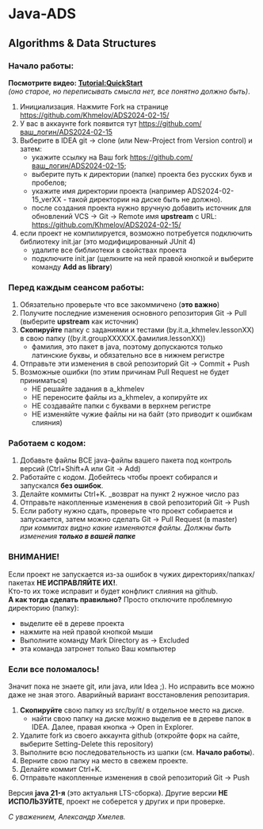 # Java-ADS

## Algorithms & Data Structures

### Начало работы:

**Посмотрите видео: <a href="https://youtu.be/mIs-X63CH78" target="_blank">Tutorial:QuickStart</a>**
<br>_(оно старое, но переписывать смысла нет, все понятно должно быть)_.

1. Инициализация. Нажмите Fork на странице https://github.com/Khmelov/ADS2024-02-15/
2. У вас в аккаунте fork появится тут https://github.com/ваш_логин/ADS2024-02-15
3. Выберите в IDEA git -> clone (или New-Project from Version control) и затем:
   * укажите ссылку на Ваш fork https://github.com/ваш_логин/ADS2024-02-15;
   * выберите путь к директории (папке) проекта без русских букв и пробелов;
   * укажите имя директории проекта (например ADS2024-02-15_verXX - такой директории на диске быть не должно).
   * после создания проекта нужно вручную добавить источник для обновлений VCS -> Git -> Remote имя **upstream** с URL: https://github.com/Khmelov/ADS2024-02-15/
4. если проект не компилируется, возможно потребуется подключить библиотеку init.jar (это модифицированный JUnit 4)
   - удалите все библиотеки в свойствах проекта
   - подключите init.jar (щелкните на ней правой кнопкой и выберите команду **Add as library**)

### Перед **каждым** сеансом работы:

1. Обязательно проверьте что все закоммичено (**это важно**)
2. Получите последние изменения основного репозитория Git -> Pull (выберите **upstream** как источник)
3. **Скопируйте** папку с заданиями и тестами (by.it.a_khmelev.lessonXX) в свою папку ((by.it.groupXXXXXX.фамилия.lessonXX))
   - фамилия, это пакет в java, поэтому допускаются только латинские буквы, и обязательно все в нижнем регистре
4. Отправьте эти изменения в свой репозиторий Git -> Commit + Push
5. Возможные ошибки (по этим причинам Pull Request не будет приниматься)
   - НЕ решайте задания в a_khmelev
   - НЕ переносите файлы из a_khmelev, а копируйте их
   - НЕ создавайте папки с буквами в верхнем регистре
   - НЕ изменяйте чужие файлы ни на байт (это приводит к ошибкам слияния)

### Работаем с кодом:

1. Добавьте файлы ВСЕ java-файлы вашего пакета под контроль версий (Ctrl+Shift+A или Git -> Add)
2. Работайте с кодом. Добейтесь чтобы проект собирался и запускался **без ошибок**.
3. Делайте коммиты Ctrl+K. _возврат на пункт 2 нужное число раз
4. Отправьте накопленные изменения в свой репозиторий Git -> Push
5. Если работу нужно сдать, проверьте что проект собирается и запускается, затем можно сделать Git -> Pull Request (в master)
<br>_при коммитах видно какие изменяются файлы. Должны быть изменения **только в вашей папке**_

### ВНИМАНИЕ!

Если проект не запускается из-за ошибок в чужих директориях/папках/пакетах **НЕ ИСПРАВЛЯЙТЕ ИХ!**.
<br>Кто-то их тоже исправит и будет конфликт слияния на github.
<br>**А как тогда сделать правильно?** Просто отключите проблемную директорию (папку):
* выделите её в дереве проекта
* нажмите на ней правой кнопкой мыши
* Выполните команду Mark Directory as -> Excluded
* эта команда затронет только Ваш компьютер

### Если все поломалось! 
Значит пока не знаете git, или java, или Idea ;). Но исправить все можно даже не зная этого. 
Аварийный вариант восстановления репозитария.

1. **Скопируйте** свою папку из src/by/it/ в отдельное место на диске.
   * найти свою папку на диске можно выделив ее в дереве папок в IDEA. Далее, правая кнопка -> Open in Explorer.
2. Удалите fork из своего аккаунта github (откройте форк на сайте, выберите Setting-Delete this repository)
3. Выполните всю последовательность из шапки (см. <b>Начало работы</b>).
4. Верните свою папку на место в свежем проекте.
5. Делайте коммит Ctrl+K.
6. Отправьте накопленные изменения в свой репозиторий Git -> Push

Версия **java 21-я** (это актуальня LTS-сборка).
Другие версии **НЕ ИСПОЛЬЗУЙТЕ**, проект не соберется у других и при проверке.


_С уважением, Александр Хмелев._
